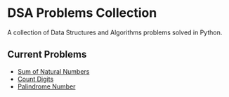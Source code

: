 # DSA Problems Collection 
 
A collection of Data Structures and Algorithms problems solved in Python. 
 
## Current Problems 
- [Sum of Natural Numbers](./sum_natural_numbers.py) 
- [Count Digits](./count_digits.py)
- [Palindrome Number](./palindrome_number.py)
